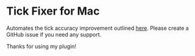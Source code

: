 # Tick Fixer for Mac
Automates the tick accuracy improvement outlined [here](https://www.reddit.com/r/2007scape/comments/165nhch/huge_increase_in_tick_quality_on_mac_with_this/). Please create a GitHub issue if you need any support.

Thanks for using my plugin!